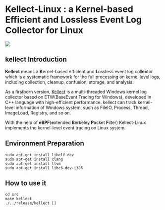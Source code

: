 # **Kellect-Linux** : a **K**ernel-based Efficient and **L**oss**l**ess Event Log Coll**ec**tor for Linux

![](http://121.40.168.60/kellect/kellect.jpeg)

## kellect Introduction


**Kellect** means a **K**ernel-based efficient and **L**oss**l**ess event log coll**ec**tor which is a systematic framework for the full processing on kernel level logs, including collection, cleanup, confusion, storage, and analysis.

As a firstborn version, [Kellect](https://github.com/acising/kellect/) is a multi-threaded Windows kernel log collector based on ETW(BaseEvent Tracing for Windows), developed in C++ language with high-efficient performance. kellect can track kernel-level information of Windows system, such as FileIO, Process, Thread, ImageLoad, Registry, and so on.

With the help of **eBPF**(**e**xtended **B**erkeley **P**acket **F**ilter) Kellect-Linux implements the kernel-level event tracing on Linux system.

## Environment Preparation
~~~
sudo apt-get install libelf-dev
sudo apt-get install clang
sudo apt-get install llvm
sudo apt-get install libc6-dev-i386
~~~


## How to use it
~~~
cd src
make kellect
./../release/kellect []
~~~